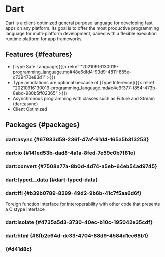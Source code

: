 # Dart


Dart is a client-optimized general purpose language for developing fast apps on any platform. Its goal is to offer the most productive programming language for multi-platform development, paired with a flexible execution runtime platform for app frameworks.


## Features {#features}

-   [Type Safe Language]({{< relref "20210916130019-programming_language.md#48e6dfd4-93d9-4811-855e-c739470e83d1" >}})
-   Type annotations are optional because of [Type Inference]({{< relref "20210916130019-programming_language.md#c4e9f377-f854-473b-8ebd-980b5ff02365" >}})
-   Asynchronous programming with classes such as Future and Stream (dart:async)
-   Client Optimized


## Packages {#packages}


### dart:async {#67933d59-236f-47af-91d4-165a5b313253}


### dart:io {#141ed53b-dad8-4a1a-8fed-7e59c0b7f81e}


### dart:convert {#7508a77a-8b0d-4d74-a5eb-64eb54ad9745}


### dart:typed\__data {#dart-typed-data}


### dart:ffi {#b39b0789-8299-49d2-9b6b-41c7f5aa6d6f}

Foreign function interface for interoperability with other code that presents a C stype interface


### dart:isolate {#4735a5d3-3730-40ec-b10c-195042e35cdf}


### dart:html {#8fb2c64d-dc33-4704-88d9-4584d1ec68b1}


###  {#d41d8c}
